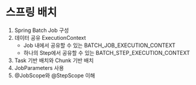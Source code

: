 # 스프링 배치

1. Spring Batch Job 구성
2. 데이터 공유 ExecutionContext
   - Job 내에서 공유할 수 있는 BATCH_JOB_EXECUTION_CONTEXT
   - 하나의 Step에서 공유할 수 있는 BATCH_STEP_EXECUTION_CONTEXT
3. Task 기반 배치와 Chunk 기반 배치
4. JobParameters 사용
5. @JobScope와 @StepScope 이해

